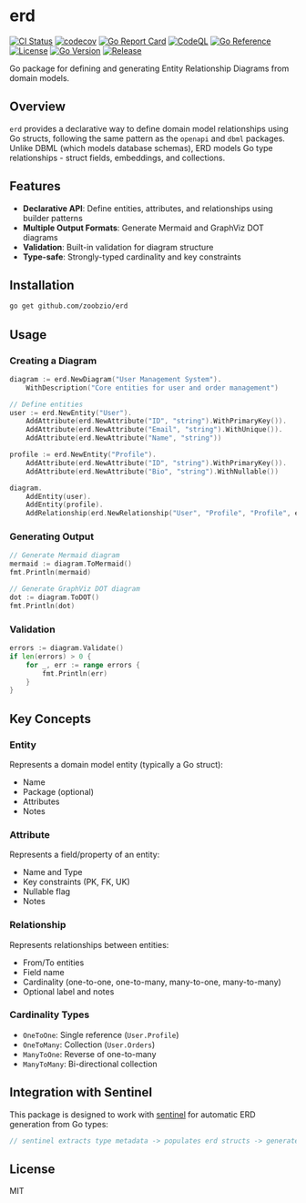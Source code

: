 # erd

[![CI Status](https://github.com/zoobzio/erd/workflows/CI/badge.svg)](https://github.com/zoobzio/erd/actions/workflows/ci.yml)
[![codecov](https://codecov.io/gh/zoobzio/erd/graph/badge.svg?branch=main)](https://codecov.io/gh/zoobzio/erd)
[![Go Report Card](https://goreportcard.com/badge/github.com/zoobzio/erd)](https://goreportcard.com/report/github.com/zoobzio/erd)
[![CodeQL](https://github.com/zoobzio/erd/workflows/CodeQL/badge.svg)](https://github.com/zoobzio/erd/security/code-scanning)
[![Go Reference](https://pkg.go.dev/badge/github.com/zoobzio/erd.svg)](https://pkg.go.dev/github.com/zoobzio/erd)
[![License](https://img.shields.io/github/license/zoobzio/erd)](LICENSE)
[![Go Version](https://img.shields.io/github/go-mod/go-version/zoobzio/erd)](go.mod)
[![Release](https://img.shields.io/github/v/release/zoobzio/erd)](https://github.com/zoobzio/erd/releases)

Go package for defining and generating Entity Relationship Diagrams from domain models.

## Overview

`erd` provides a declarative way to define domain model relationships using Go structs, following the same pattern as the `openapi` and `dbml` packages. Unlike DBML (which models database schemas), ERD models Go type relationships - struct fields, embeddings, and collections.

## Features

- **Declarative API**: Define entities, attributes, and relationships using builder patterns
- **Multiple Output Formats**: Generate Mermaid and GraphViz DOT diagrams
- **Validation**: Built-in validation for diagram structure
- **Type-safe**: Strongly-typed cardinality and key constraints

## Installation

```bash
go get github.com/zoobzio/erd
```

## Usage

### Creating a Diagram

```go
diagram := erd.NewDiagram("User Management System").
    WithDescription("Core entities for user and order management")

// Define entities
user := erd.NewEntity("User").
    AddAttribute(erd.NewAttribute("ID", "string").WithPrimaryKey()).
    AddAttribute(erd.NewAttribute("Email", "string").WithUnique()).
    AddAttribute(erd.NewAttribute("Name", "string"))

profile := erd.NewEntity("Profile").
    AddAttribute(erd.NewAttribute("ID", "string").WithPrimaryKey()).
    AddAttribute(erd.NewAttribute("Bio", "string").WithNullable())

diagram.
    AddEntity(user).
    AddEntity(profile).
    AddRelationship(erd.NewRelationship("User", "Profile", "Profile", erd.OneToOne))
```

### Generating Output

```go
// Generate Mermaid diagram
mermaid := diagram.ToMermaid()
fmt.Println(mermaid)

// Generate GraphViz DOT diagram
dot := diagram.ToDOT()
fmt.Println(dot)
```

### Validation

```go
errors := diagram.Validate()
if len(errors) > 0 {
    for _, err := range errors {
        fmt.Println(err)
    }
}
```

## Key Concepts

### Entity

Represents a domain model entity (typically a Go struct):

- Name
- Package (optional)
- Attributes
- Notes

### Attribute

Represents a field/property of an entity:

- Name and Type
- Key constraints (PK, FK, UK)
- Nullable flag
- Notes

### Relationship

Represents relationships between entities:

- From/To entities
- Field name
- Cardinality (one-to-one, one-to-many, many-to-one, many-to-many)
- Optional label and notes

### Cardinality Types

- `OneToOne`: Single reference (`User.Profile`)
- `OneToMany`: Collection (`User.Orders`)
- `ManyToOne`: Reverse of one-to-many
- `ManyToMany`: Bi-directional collection

## Integration with Sentinel

This package is designed to work with [sentinel](https://github.com/zoobzio/sentinel) for automatic ERD generation from Go types:

```go
// sentinel extracts type metadata -> populates erd structs -> generates diagrams
```

## License

MIT
